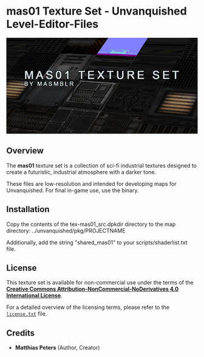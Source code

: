 # mas01 Texture Set - Unvanquished Level-Editor-Files

![preview](readme_files/preview.jpg)

## Overview

The **mas01** texture set is a collection of sci-fi industrial textures designed to create a futuristic, industrial atmosphere with a darker tone.

These files are low-resolution and intended for developing maps for Unvanquished. For final in-game use, use the binary.

## Installation

Copy the contents of the tex-mas01_src.dpkdir directory to the map directory: ../unvanquished/pkg/PROJECTNAME

Additionally, add the string "shared_mas01" to your scripts/shaderlist.txt file.

## License

This texture set is available for non-commercial use under the terms of the **[Creative Commons Attribution-NonCommercial-NoDerivatives 4.0 International License](https://creativecommons.org/licenses/by-nc-nd/4.0/)**.

For a detailed overview of the licensing terms, please refer to the [`license.txt`](LICENSE.txt) file.

## Credits

- **Matthias Peters** (Author, Creator)

